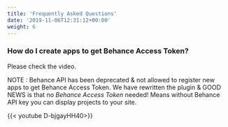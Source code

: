```yaml
---
title: 'Frequently Asked Questions'
date: '2019-11-06T12:31:12+00:00'
weight: 6
---
```


### How do I create apps to get Behance Access Token?

Please check the video.

NOTE : Behance API has been deprecated &amp; not allowed to register new apps to get Behance Access Token. We have rewritten the plugin &amp; GOOD NEWS is that no <em>Behance Access Token</em> needed! Means without Behance API key you can display projects to your site.

{{< youtube D-bjgayHH40>}}